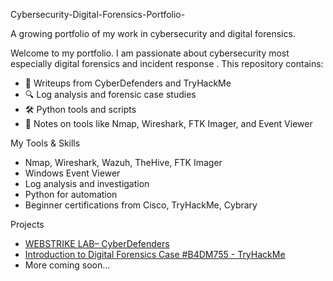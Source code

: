 Cybersecurity-Digital-Forensics-Portfolio-

A growing portfolio of my work in cybersecurity and digital forensics.

Welcome to my portfolio. I am passionate about cybersecurity most especially digital forensics and incident response . This repository contains:

- 🧪 Writeups from CyberDefenders and TryHackMe
- 🔍 Log analysis and forensic case studies
- 🛠️ Python tools and scripts
- 🔗 Notes on tools like Nmap, Wireshark, FTK Imager, and Event Viewer

 My Tools & Skills
- Nmap, Wireshark, Wazuh, TheHive, FTK Imager
- Windows Event Viewer
- Log analysis and investigation
- Python for automation
- Beginner certifications from Cisco, TryHackMe, Cybrary

 Projects
- [WEBSTRIKE LAB– CyberDefenders](Projects/cyberdefenders_webstrike_lab)
- [Introduction to Digital Forensics Case #B4DM755 - TryHackMe](Projects/tryhackme_case_b4dm755#.md)
- More coming soon...
